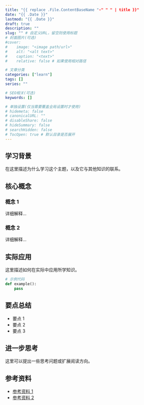 ```yaml
---
title: "{{ replace .File.ContentBaseName "-" " " | title }}"
date: "{{ .Date }}"
lastmod: "{{ .Date }}"
draft: true
description: ""
slug: "" # 自定义URL，留空则使用标题
# 封面图片(可选)
#cover:
#    image: "<image path/url>"
#    alt: "<alt text>"
#    caption: "<text>"
#    relative: false # 如果使用相对路径

# 文章分类
categories: ["learn"]
tags: []
series: ""

# SEO相关(可选)
keywords: []

# 单独设置(仅当需要覆盖全局设置时才使用)
# hidemeta: false
# canonicalURL: ""
# disableShare: false
# hideSummary: false
# searchHidden: false
# TocOpen: true # 默认目录是否展开
---
```


<!-- 文章摘要：此处内容会在首页显示为文章预览 -->

<!--more-->

## 学习背景

在这里描述为什么学习这个主题，以及它与其他知识的联系。

## 核心概念

### 概念 1

详细解释...

### 概念 2

详细解释...

## 实际应用

这里描述如何在实际中应用所学知识。

```python
# 示例代码
def example():
    pass
```

## 要点总结

- 要点 1
- 要点 2
- 要点 3

## 进一步思考

这里可以提出一些思考问题或扩展阅读方向。

## 参考资料

- [参考资料 1](链接)
- [参考资料 2](链接)
